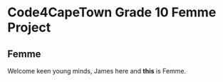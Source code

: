 # Code4CapeTown Grade 10 Femme Project

## Femme

Welcome keen young minds, James here and **this** is Femme.
